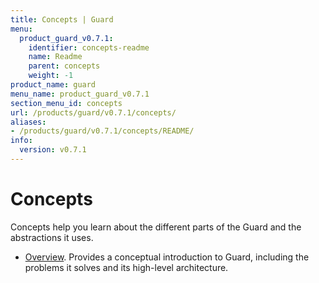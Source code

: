 ```yaml
---
title: Concepts | Guard
menu:
  product_guard_v0.7.1:
    identifier: concepts-readme
    name: Readme
    parent: concepts
    weight: -1
product_name: guard
menu_name: product_guard_v0.7.1
section_menu_id: concepts
url: /products/guard/v0.7.1/concepts/
aliases:
- /products/guard/v0.7.1/concepts/README/
info:
  version: v0.7.1
---
```


# Concepts

Concepts help you learn about the different parts of the Guard and the abstractions it uses.

- [Overview](/products/guard/v0.7.1/concepts/overview). Provides a conceptual introduction to Guard, including the problems it solves and its high-level architecture.
